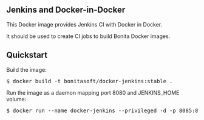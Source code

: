 Jenkins and Docker-in-Docker
--

This Docker image provides Jenkins CI with Docker in Docker.

It should be used to create CI jobs to build Bonita Docker images.

Quickstart
---

Build the image:

<pre>
$ docker build -t bonitasoft/docker-jenkins:stable .
</pre>

Run the image as a daemon mapping port 8080 and JENKINS_HOME volume:

<pre>
$ docker run --name docker-jenkins --privileged -d -p 8085:8080 -v /path/to/jenkins_home:/var/lib/jenkins bonitasoft/docker-jenkins:stable
</pre>
